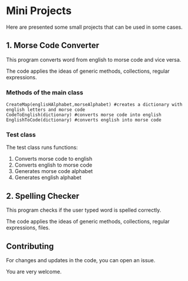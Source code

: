 # Mini Projects
Here are presented some small projects that can be used in some cases.
## 1. Morse Code Converter
This program converts word from english to morse code and vice versa. 
 
The code applies the ideas of generic methods, collections, regular expressions.
### Methods of the main class
```
CreateMap(englisHAlphabet,morseAlphabet) #creates a dictionary with english letters and morse code 
CodeToEnglish(dictionary) #converts morse code into english
EnglishToCode(dictionary) #converts english into morse code
```
### Test class
The test class runs functions:
1. Converts morse code to english
2. Converts english to morse code
3. Generates morse code alphabet 
4. Generates english alphabet

## 2. Spelling Checker
This program checks if the user typed word is spelled correctly. 
 
The code applies the ideas of generic methods, collections, regular expressions, files.

## Contributing
For changes and updates in the code, you can open an issue. 

You are very welcome.
